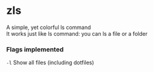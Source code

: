 # zls
A simple, yet colorful ls command<br>
It works just like ls command: you can ls a file or a folder<br>
### Flags implemented
```-l``` Show all files (including dotfiles)
